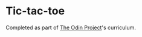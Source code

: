 # Tic-tac-toe

Completed as part of [The Odin Project](https://www.theodinproject.com/)'s curriculum.
